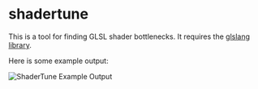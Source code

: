 # shadertune

This is a tool for finding GLSL shader bottlenecks. It requires the [glslang library](https://www.khronos.org/opengles/sdk/tools/Reference-Compiler/).

Here is some example output:

![ShaderTune Example Output](http://i.imgur.com/reFR8wT.png)
